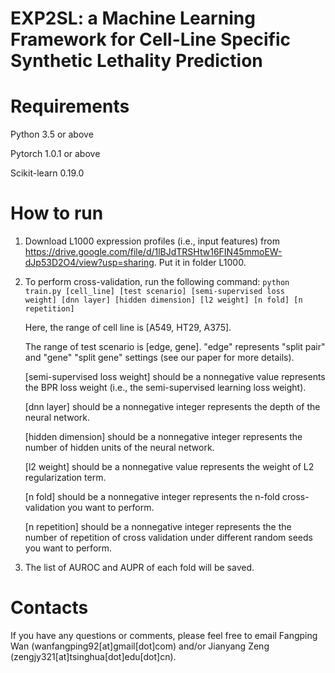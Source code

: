 # EXP2SL: a Machine Learning Framework for Cell-Line Specific Synthetic Lethality Prediction

# Requirements
Python 3.5 or above

Pytorch 1.0.1 or above

Scikit-learn 0.19.0

# How to run
1. Download L1000 expression profiles (i.e., input features) from https://drive.google.com/file/d/1lBJdTRSHtw16FIN45mmoEW-dJp53D2O4/view?usp=sharing. Put it in folder L1000.
2. To perform cross-validation, run the following command:
   <code>python train.py [cell_line] [test scenario] [semi-supervised loss weight] [dnn layer] [hidden dimension] [l2 weight] [n fold] [n repetition]</code>
   
   Here, the range of cell line is [A549, HT29, A375]. 
   
   The range of test scenario is [edge, gene]. "edge" represents "split pair" and "gene" "split gene" settings (see our paper for more details). 
   
   [semi-supervised loss weight] should be a nonnegative value represents the BPR loss weight (i.e., the semi-supervised learning loss weight). 
   
   [dnn layer] should be a nonnegative integer represents the depth of the neural network.  
   
   [hidden dimension] should be a nonnegative integer represents the number of hidden units of the neural network.
   
   [l2 weight] should be a nonnegative value represents the weight of L2 regularization term.
   
   [n fold] should be a nonnegative integer represents the n-fold cross-validation you want to perform.
   
   [n repetition] should be a nonnegative integer represents the the number of repetition of cross validation under different random seeds you want to perform.
 3. The list of AUROC and AUPR of each fold will be saved. 
   
   
# Contacts
If you have any questions or comments, please feel free to email Fangping Wan (wanfangping92[at]gmail[dot]com) and/or Jianyang Zeng (zengjy321[at]tsinghua[dot]edu[dot]cn).
